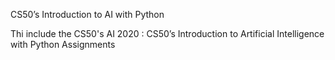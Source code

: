 CS50’s Introduction to AI with Python

 Thi include the CS50's AI 2020 : CS50’s Introduction to Artificial Intelligence with Python Assignments 
